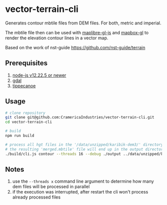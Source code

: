 # vector-terrain-cli
Generates contour mbtile files from DEM files. For both, metric and imperial.

The mbtile file then can be used with [maplibre-gl-js](https://maplibre.org/) and [mapbox-gl](https://github.com/mapbox/mapbox-gl-js) to render the elevation contour lines in a vector map.

Based on the work of nst-guide https://github.com/nst-guide/terrain

## Prerequisites
1) [node-js v12.22.5 or newer](https://gdal.org/download.html)
1) [gdal](https://gdal.org/download.html)
2) [tippecanoe](https://github.com/mapbox/tippecanoe)

## Usage
```bash
# clone repository
git clone git@github.com:CramericaIndustries/vector-terrain-cli.git
cd vector-terrain-cli

# build
npm run build

# process all hgt files in the '/data/unzipped/karibik-dem3/' directory
# the resulting 'merged.mbtile' file will end up in the output directory
./build/cli.js contour --threads 16 --debug ./output ../data/unzipped/karibik-dem3/*.hgt
```

## Notes
1) use the `--threads x` command line argument to determine how many dem files will be processed in parallel
2) if the execution was interrupted, after restart the cli won't process already processed files